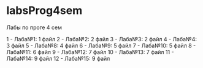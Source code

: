 # labsProg4sem
Лабы по проге 4 сем

1 - Лаба№1: 1 файл
2 - Лаба№2: 2 файл
3 - Лаба№3: 2 файл
4 - Лаба№4: 3 файл
5 - Лаба№8: 4 файл
6 - Лаба№9: 5 файл
7 - Лаба№10: 5 файл
8 - Лаба№11: 6 файл
9 - Лаба№12: 7 файл
10 - Лаба№13: 7 файл
11 - Лаба№14: 9 файл
12 - Лаба№15: 9 файл
